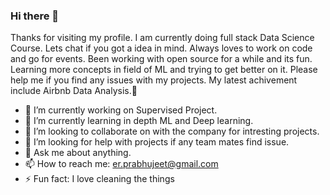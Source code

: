 ### Hi there 👋
Thanks for visiting my profile. I am currently doing full stack Data Science Course. Lets chat if you got a idea in mind.
Always loves to work on code and go for events. Been working with open source for a while and its fun. Learning more 
concepts in field of ML and trying to get better on it. Please help me if you find any issues with my projects. My latest achivement 
include Airbnb Data Analysis.👋

- 🔭 I’m currently working on Supervised Project.
- 🌱 I’m currently learning in depth ML and Deep learning.
- 👯 I’m looking to collaborate on with the company for intresting projects.
- 🤔 I’m looking for help with projects if any team mates find issue.
- 💬 Ask me about anything.
- 📫 How to reach me: er.prabhujeet@gmail.com
- ⚡ Fun fact: I love cleaning the things
<!--
**Prabhujeet-K/Prabhujeet-K** is a ✨ _special_ ✨ repository because its `README.md` (this file) appears on your GitHub profile.
